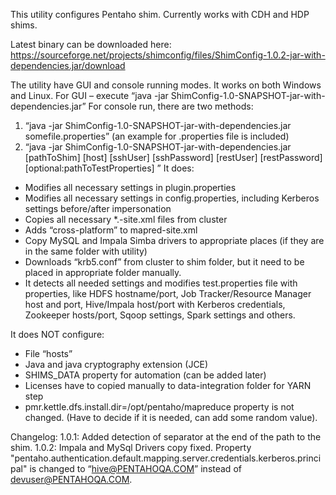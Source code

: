 This utility configures Pentaho shim. Currently works with CDH and HDP shims.

Latest binary can be downloaded here: https://sourceforge.net/projects/shimconfig/files/ShimConfig-1.0.2-jar-with-dependencies.jar/download

The utility have GUI and console running modes. It works on both Windows and Linux.
For GUI – execute “java -jar ShimConfig-1.0-SNAPSHOT-jar-with-dependencies.jar”
For console run, there are two methods: 
1.	“java -jar ShimConfig-1.0-SNAPSHOT-jar-with-dependencies.jar somefile.properties” (an example for .properties file is included)
2.	“java -jar ShimConfig-1.0-SNAPSHOT-jar-with-dependencies.jar [pathToShim] [host] [sshUser] [sshPassword] [restUser] [restPassword] [optional:pathToTestProperties] ”
It does:
-	Modifies all necessary settings in plugin.properties
-	Modifies all necessary settings in config.properties, including Kerberos settings before/after impersonation 
-	Copies all necessary *.-site.xml files from cluster
-	Adds “cross-platform” to mapred-site.xml
-	Copy MySQL and Impala Simba drivers to appropriate places (if they are in the same folder with utility)
-	Downloads “krb5.conf” from cluster to shim folder, but it need to be placed in appropriate folder manually.
-	It detects all needed settings and modifies test.properties file with properties, like HDFS hostname/port, Job Tracker/Resource Manager host and port, Hive/Impala host/port with Kerberos credentials, Zookeeper hosts/port, Sqoop settings, Spark settings and others.

It does NOT configure:
-	File “hosts”
-	Java and java cryptography extension (JCE) 
-	SHIMS_DATA property for automation (can be added later)
-	Licenses have to copied manually to data-integration folder for YARN step
-	pmr.kettle.dfs.install.dir=/opt/pentaho/mapreduce property is not changed. (Have to decide if it is needed, can add some random value).


Changelog:
1.0.1:
Added detection of separator at the end of the path to the shim.
1.0.2:
Impala and MySql Drivers copy fixed.
Property "pentaho.authentication.default.mapping.server.credentials.kerberos.principal" is changed to “hive@PENTAHOQA.COM” instead of devuser@PENTAHOQA.COM.

